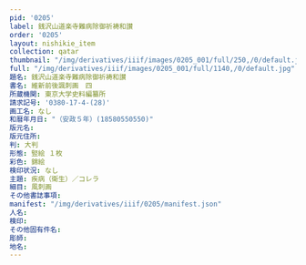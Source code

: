 ```yaml
---
pid: '0205'
label: 銭沢山道楽寺難病除御祈祷和讃
order: '0205'
layout: nishikie_item
collection: qatar
thumbnail: "/img/derivatives/iiif/images/0205_001/full/250,/0/default.jpg"
full: "/img/derivatives/iiif/images/0205_001/full/1140,/0/default.jpg"
題名: 銭沢山道楽寺難病除御祈祷和讃
書名: 維新前後諷刺画　四
所蔵機関: 東京大学史料編纂所
請求記号: '0380-17-4-(28)'
画工名: なし
和暦年月日: "（安政５年）(18580550550)"
版元名: 
版元住所: 
判: 大判
形態: 竪絵 １枚
彩色: 錦絵
検印状況: なし
主題: 疾病（衛生）／コレラ
細目: 風刺画
その他書誌事項: 
manifest: "/img/derivatives/iiif/0205/manifest.json"
人名: 
検印: 
その他固有件名: 
彫師: 
地名: 
---
```

